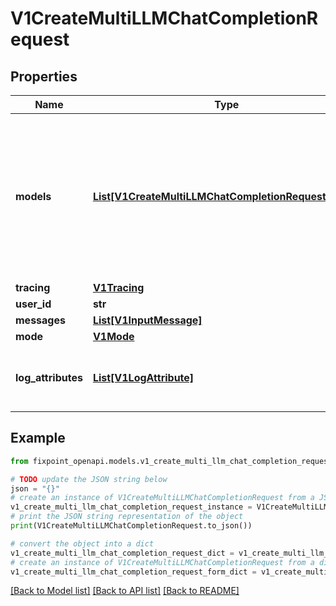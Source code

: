 # V1CreateMultiLLMChatCompletionRequest


## Properties

Name | Type | Description | Notes
------------ | ------------- | ------------- | -------------
**models** | [**List[V1CreateMultiLLMChatCompletionRequestModel]**](V1CreateMultiLLMChatCompletionRequestModel.md) | The models we will route all inference requests to. We return the inference response from the first model in the list to the client. | [optional] 
**tracing** | [**V1Tracing**](V1Tracing.md) |  | [optional] 
**user_id** | **str** |  | [optional] 
**messages** | [**List[V1InputMessage]**](V1InputMessage.md) |  | [optional] 
**mode** | [**V1Mode**](V1Mode.md) |  | [optional] 
**log_attributes** | [**List[V1LogAttribute]**](V1LogAttribute.md) | Optional attributes to attach to LLM logs created. | [optional] 

## Example

```python
from fixpoint_openapi.models.v1_create_multi_llm_chat_completion_request import V1CreateMultiLLMChatCompletionRequest

# TODO update the JSON string below
json = "{}"
# create an instance of V1CreateMultiLLMChatCompletionRequest from a JSON string
v1_create_multi_llm_chat_completion_request_instance = V1CreateMultiLLMChatCompletionRequest.from_json(json)
# print the JSON string representation of the object
print(V1CreateMultiLLMChatCompletionRequest.to_json())

# convert the object into a dict
v1_create_multi_llm_chat_completion_request_dict = v1_create_multi_llm_chat_completion_request_instance.to_dict()
# create an instance of V1CreateMultiLLMChatCompletionRequest from a dict
v1_create_multi_llm_chat_completion_request_form_dict = v1_create_multi_llm_chat_completion_request.from_dict(v1_create_multi_llm_chat_completion_request_dict)
```
[[Back to Model list]](../README.md#documentation-for-models) [[Back to API list]](../README.md#documentation-for-api-endpoints) [[Back to README]](../README.md)


